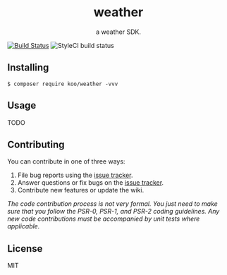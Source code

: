 <h1 align="center"> weather </h1>

<p align="center"> a weather SDK.</p>

[![Build Status](https://travis-ci.org/ElaineKoo/weather.svg?branch=master)](https://travis-ci.org/ElaineKoo/weather)
![StyleCI build status](https://github.styleci.io/repos/147455399/shield) 

## Installing

```shell
$ composer require koo/weather -vvv
```

## Usage

TODO

## Contributing

You can contribute in one of three ways:

1. File bug reports using the [issue tracker](https://github.com/koo/weather/issues).
2. Answer questions or fix bugs on the [issue tracker](https://github.com/koo/weather/issues).
3. Contribute new features or update the wiki.

_The code contribution process is not very formal. You just need to make sure that you follow the PSR-0, PSR-1, and PSR-2 coding guidelines. Any new code contributions must be accompanied by unit tests where applicable._

## License

MIT